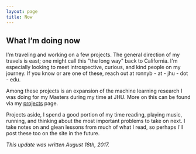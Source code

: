 ```yaml
---
layout: page
title: Now
---
```


## What I’m doing now

I'm traveling and working on a few projects. The general direction of my travels is east; one might call this "the long way" back to California. I'm especially looking to meet introspective, curious, and kind people on my journey. If you know or are one of these, reach out at ronnyb - at - jhu - dot - edu.

Among these projects is an expansion of the machine learning research I was doing for my Masters during my time at JHU. More on this can be found via my [projects](../projects) page.

Projects aside, I spend a good portion of my time reading, playing music, running, and thinking about the most important problems to take on next. I take notes on and glean lessons from much of what I read, so perhaps I'll post these too on the site in the future.

*This update was written August 18th, 2017.*

